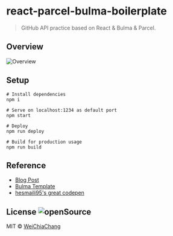 # react-parcel-bulma-boilerplate

> GitHub API practice based on React & Bulma & Parcel.

## Overview
![Overview](https://i.imgur.com/Ugu5UKy.png)

## Setup
```shell
# Install dependencies
npm i

# Serve on localhost:1234 as default port
npm start

# Deploy
npm run deploy

# Build for production usage
npm run build
```

## Reference
- [Blog Post](http://blog.jakoblind.no/react-parcel/)
- [Bulma Template](https://dansup.github.io/bulma-templates/)
- [hesmaili95's great codepen](https://codepen.io/hesmaili95/pen/wGzodM)

## License ![openSource](https://badges.frapsoft.com/os/v1/open-source.svg?v=102)
MIT © [WeiChiaChang](https://github.com/WeiChiaChang)